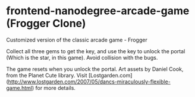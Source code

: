 frontend-nanodegree-arcade-game (Frogger Clone)
===============================================
Customized version of the classic arcade game - Frogger

Collect all three gems to get the key, and use the key to unlock the portal (Which is the star, in this game).
Avoid collision with the bugs.

The game resets when you unlock the portal.
Art assets by Daniel Cook, from the Planet Cute library.
Visit [Lostgarden.com] (http://www.lostgarden.com/2007/05/dancs-miraculously-flexible-game.html) for more details.


